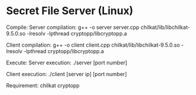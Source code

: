 # Secret File Server (Linux)

Compile:
Server compilation:
g++ -o server server.cpp chilkat/lib/libchilkat-9.5.0.so -lresolv -lpthread cryptopp/libcryptopp.a

Client compilation:
g++ -o client client.cpp chilkat/lib/libchilkat-9.5.0.so -lresolv -lpthread cryptopp/libcryptopp.a


Execute:
Server execution:
./server [port number]

Client execution:
./client [server ip] [port number]

Requirement:
chilkat
cryptopp